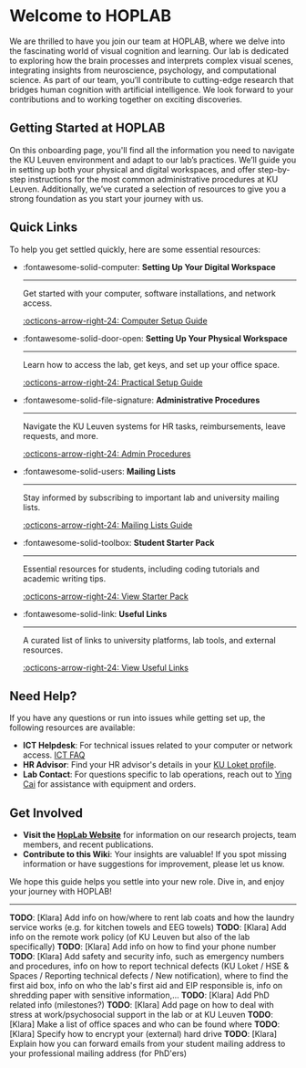# Welcome to HOPLAB 

We are thrilled to have you join our team at HOPLAB, where we delve into the fascinating world of visual cognition and learning. Our lab is dedicated to exploring how the brain processes and interprets complex visual scenes, integrating insights from neuroscience, psychology, and computational science. As part of our team, you’ll contribute to cutting-edge research that bridges human cognition with artificial intelligence. We look forward to your contributions and to working together on exciting discoveries.

## Getting Started at HOPLAB

On this onboarding page, you'll find all the information you need to navigate the KU Leuven environment and adapt to our lab’s practices. We’ll guide you in setting up both your physical and digital workspaces, and offer step-by-step instructions for the most common administrative procedures at KU Leuven. Additionally, we’ve curated a selection of resources to give you a strong foundation as you start your journey with us.

## Quick Links

To help you get settled quickly, here are some essential resources:

<div class="grid cards" markdown>

- :fontawesome-solid-computer: **Setting Up Your Digital Workspace**

    ---

    Get started with your computer, software installations, and network access.

    [:octicons-arrow-right-24: Computer Setup Guide](computer-setup.md)

- :fontawesome-solid-door-open: **Setting Up Your Physical Workspace**

    ---

    Learn how to access the lab, get keys, and set up your office space.

    [:octicons-arrow-right-24: Practical Setup Guide](practical-setup.md)

- :fontawesome-solid-file-signature: **Administrative Procedures**

    ---

    Navigate the KU Leuven systems for HR tasks, reimbursements, leave requests, and more.

    [:octicons-arrow-right-24: Admin Procedures](admin-procedures.md)

- :fontawesome-solid-users: **Mailing Lists**

    ---

    Stay informed by subscribing to important lab and university mailing lists.

    [:octicons-arrow-right-24: Mailing Lists Guide](mailing-lists.md)

- :fontawesome-solid-toolbox: **Student Starter Pack**

    ---

    Essential resources for students, including coding tutorials and academic writing tips.

    [:octicons-arrow-right-24: View Starter Pack](student-starter-pack.md)

- :fontawesome-solid-link: **Useful Links**

    ---

    A curated list of links to university platforms, lab tools, and external resources.

    [:octicons-arrow-right-24: View Useful Links](useful-links.md)

</div>

## Need Help?

If you have any questions or run into issues while getting set up, the following resources are available:

- **ICT Helpdesk**: For technical issues related to your computer or network access. [ICT FAQ](https://ppw.kuleuven.be/ppw-dict/faq/index.htm)
- **HR Advisor**: Find your HR advisor's details in your [KU Loket profile](https://www.kuleuven.be/kuloket).
- **Lab Contact**: For questions specific to lab operations, reach out to [Ying Cai](https://www.kuleuven.be/wieiswie/en/person/00098752) for assistance with equipment and orders.

## Get Involved

- **Visit the [HopLab Website](https://www.hoplab.be)** for information on our research projects, team members, and recent publications.
- **Contribute to this Wiki**: Your insights are valuable! If you spot missing information or have suggestions for improvement, please let us know.

We hope this guide helps you settle into your new role. Dive in, and enjoy your journey with HOPLAB!

---

**TODO**: [Klara] Add info on how/where to rent lab coats and how the laundry service works (e.g. for kitchen towels and EEG towels)
**TODO**: [Klara] Add info on the remote work policy (of KU Leuven but also of the lab specifically)
**TODO**: [Klara] Add info on how to find your phone number
**TODO**: [Klara] Add safety and security info, such as emergency numbers and procedures, info on how to report technical defects (KU Loket / HSE & Spaces / Reporting technical defects / New notification), where to find the first aid box, info on who the lab's first aid and EIP responsible is, info on shredding paper with sensitive information,...
**TODO**: [Klara] Add PhD related info (milestones?)
**TODO**: [Klara] Add page on how to deal with stress at work/psychosocial support in the lab or at KU Leuven
**TODO**: [Klara] Make a list of office spaces and who can be found where
**TODO**: [Klara] Specify how to encrypt your (external) hard drive
**TODO**: [Klara] Explain how you can forward emails from your student mailing address to your professional mailing address (for PhD'ers)
